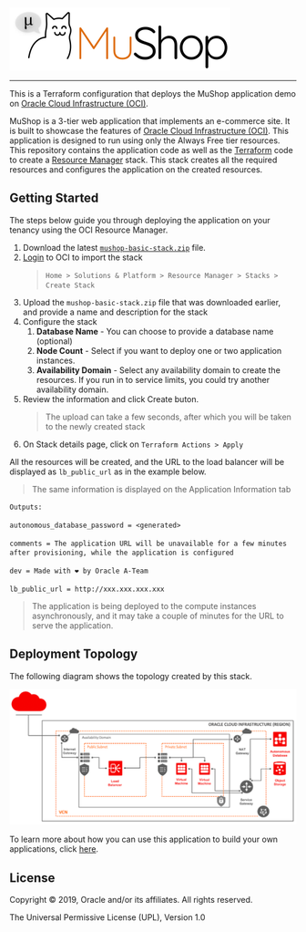 ![MuShop Logo](./images/logo.png)

---

This is a Terraform configuration that deploys the MuShop application demo on [Oracle Cloud Infrastructure (OCI)][oci]. 

MuShop is a 3-tier web application that implements an e-commerce site. It is built to showcase the features of [Oracle Cloud Infrastructure (OCI)][oci]. This application is designed to run using only the Always Free tier resources. This repository contains the application code as well as the [Terraform][tf] code to create a [Resource Manager][orm] stack. This stack creates all the required resources and configures the application on the created resources.

## Getting Started

The steps below guide you through deploying the application on your tenancy using the OCI Resource Manager.

1. Download the latest [`mushop-basic-stack.zip`](./releases/mushop-basic-stack.zip) file.
2. [Login](https://console.us-phoenix-1.oraclecloud.com/resourcemanager/stacks/create) to OCI to import the stack
    > `Home > Solutions & Platform > Resource Manager > Stacks > Create Stack`
3. Upload the `mushop-basic-stack.zip` file that was downloaded earlier, and provide a name and description for the stack
4. Configure the stack
   1. **Database Name** - You can choose to provide a database name (optional)
   2. **Node Count** - Select if you want to deploy one or two application instances.
   3. **Availability Domain**  - Select any availability domain to create the resources. If you run in to service limits, you could try another availability domain.
5. Review the information and click Create buton. 
   > The upload can take a few seconds, after which you will be taken to the newly created stack
6. On Stack details page, click on `Terraform Actions > Apply`

All the resources will be created, and the URL to the load balancer will be displayed as `lb_public_url` as in the example below.
> The same information is displayed on the Application Information tab

```text
Outputs:

autonomous_database_password = <generated>

comments = The application URL will be unavailable for a few minutes after provisioning, while the application is configured

dev = Made with ❤ by Oracle A-Team

lb_public_url = http://xxx.xxx.xxx.xxx 
```

> The application is being deployed to the compute instances asynchronously, and it may take a couple of minutes for the URL to serve the application.

## Deployment Topology

The following diagram shows the topology created by this stack.

![MuShop Basic Infra](./images/basic/00-Topology.png)

To learn more about how you can use this application to build your own applications, click [here](./deploy/basic/README.md).

## License

Copyright © 2019, Oracle and/or its affiliates. All rights reserved.

The Universal Permissive License (UPL), Version 1.0

[oci]: https://cloud.oracle.com/en_US/cloud-infrastructure
[orm]: https://docs.cloud.oracle.com/iaas/Content/ResourceManager/Concepts/resourcemanager.htm
[tf]: https://www.terraform.io